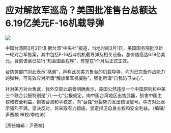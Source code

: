 # 应对解放军巡岛？美国批准售台总额达6.19亿美元F-16机载导弹

![](https://inews.gtimg.com/newsapp_bt/0/15702937377/1000)

中国台湾网3月2日讯
据台湾“中央社”报道，当地时间3月1日，美国国务院批准新一轮对台军售案，其中包括F-16战斗机机载导弹及相关设备，总价值高达6.19亿美元。目前该案已进行“知会国会程序”，有望在1个月后正式生效。

台防务部门对此表示“感谢”，声称此次美方售台的机载导弹，均为已完备作战能力的弹种，可有效应对所谓“解放军军机威胁”，强化所谓“自我防卫决心”。

针对美方对台售武，我外交部此前曾明确表示，美国公然违反一个中国原则和中美三个联合公报特别是“八·一七”公报规定，向中国台湾地区出售武器，损害中国主权和安全利益，损害台海和平稳定，向“台独”分裂势力发出错误信号。中方对此表示强烈不满，坚决反对，将采取有力措施，坚定捍卫自身主权和安全利益。（编辑/尹赛楠
审校/李柏涛）

[责任编辑：尹赛楠]

